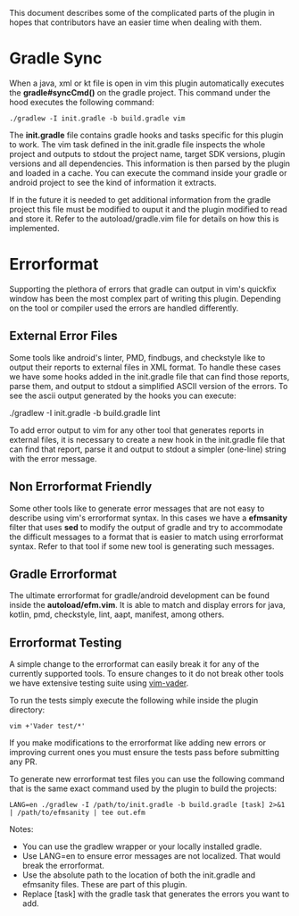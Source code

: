 This document describes some of the complicated parts of the plugin in hopes that contributors have an easier time when dealing with them.

# Gradle Sync

When a java, xml or kt file is open in vim this plugin automatically executes the __gradle#syncCmd()__ on the gradle project. This command under the hood executes the
following command:

    ./gradlew -I init.gradle -b build.gradle vim

The __init.gradle__ file contains gradle hooks and tasks specific for this plugin to work. The vim task defined in the init.gradle file inspects the whole project and
outputs to stdout the project name, target SDK versions, plugin versions and all dependencies. This information is then parsed by the plugin and loaded in a cache.
You can execute the command inside your gradle or android project to see the kind of information it extracts.

If in the future it is needed to get additional information from the gradle project this file must be modified to ouput it and the plugin modified to read and store it.
Refer to the autoload/gradle.vim file for details on how this is implemented.

# Errorformat

Supporting the plethora of errors that gradle can output in vim's quickfix window has been the most complex part of writing this plugin. Depending on the tool or
compiler used the errors are handled differently.

## External Error Files

Some tools like android's linter, PMD, findbugs, and checkstyle like to output their reports to external files in XML format. To handle these cases we have some hooks
added in the init.gradle file that can find those reports, parse them, and output to stdout a simplified ASCII version of the errors. To see the ascii output generated
by the hooks you can execute:

   ./gradlew -I init.gradle -b build.gradle lint

To add error output to vim for any other tool that generates reports in external files, it is necessary to create a new hook in the init.gradle file that can find that
report, parse it and output to stdout a simpler (one-line) string with the error message.

## Non Errorformat Friendly

Some other tools like to generate error messages that are not easy to describe using vim's errorformat syntax. In this cases we have a __efmsanity__ filter that uses
__sed__ to modify the output of gradle and try to accommodate the difficult messages to a format that is easier to match using errorformat syntax. Refer to that tool
if some new tool is generating such messages.

## Gradle Errorformat

The ultimate errorformat for gradle/android development can be found inside the __autoload/efm.vim__. It is able to match and display errors for java, kotlin, pmd,
checkstyle, lint, aapt, manifest, among others.

## Errorformat Testing

A simple change to the errorformat can easily break it for any of the currently supported tools. To ensure changes to it do not break other tools we have extensive
testing suite using [vim-vader](https://github.com/junegunn/vader.vim).

To run the tests simply execute the following while inside the plugin directory:

    vim +'Vader test/*'

If you make modifications to the errorformat like adding new errors or improving current ones you must ensure the tests pass before submitting any PR.

To generate new errorformat test files you can use the following command that is the same exact command used by the plugin to build the projects:

    LANG=en ./gradlew -I /path/to/init.gradle -b build.gradle [task] 2>&1 | /path/to/efmsanity | tee out.efm

Notes:
 - You can use the gradlew wrapper or your locally installed gradle.
 - Use LANG=en to ensure error messages are not localized. That would break the errorformat.
 - Use the absolute path to the location of both the init.gradle and efmsanity files. These are part of this plugin.
 - Replace [task] with the gradle task that generates the errors you want to add.


